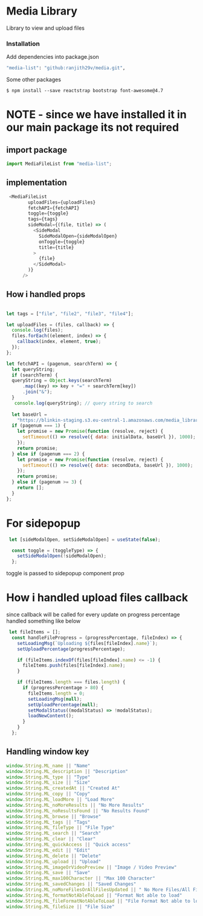 # Media Library
Library to view and upload files
 ### Installation

Add dependencies into package.json

```sh
"media-list": "github:ranjith29v/media.git",
```

Some other packages

```javascipt
$ npm install --save reactstrap bootstrap font-awesome@4.7
```
# NOTE - since we have installed it in our main package its not required

## import package

```javascript
import MediaFileList from "media-list";
```

## implementation

```javascript
 <MediaFileList
        uploadFiles={uploadFiles}
        fetchAPI={fetchAPI}
        toggle={toggle}
        tags={tags}
        sideModal={(file, title) => (
          <SideModal
            SideModalOpen={sideModalOpen}
            onToggle={toggle}
            title={title}
          >
            {file}
          </SideModal>
        )}
      />
```
## How i handled props

```javascript

let tags = ["file", "file2", "file3", "file4"];

let uploadFiles = (files, callback) => {
  console.log(files);
  files.forEach((element, index) => {
    callback(index, element, true);
  });
};

let fetchAPI = (pagenum, searchTerm) => {
  let queryString;
  if (searchTerm) {
  queryString = Object.keys(searchTerm)
      .map((key) => key + "=" + searchTerm[key])
      .join("&");
  }
   console.log(queryString); // query string to search
  
  let baseUrl =
    "https://blinkin-staging.s3.eu-central-1.amazonaws.com/media_library/1/7/";
  if (pagenum === 1) {
    let promise = new Promise(function (resolve, reject) {
      setTimeout(() => resolve({ data: initialData, baseUrl }), 1000);
    });
    return promise;
  } else if (pagenum === 2) {
    let promise = new Promise(function (resolve, reject) {
      setTimeout(() => resolve({ data: secondData, baseUrl }), 1000);
    });
    return promise;
  } else if (pagenum >= 3) {
    return [];
  }
};

```

# For sidepopup

```javascript
 let [sideModalOpen, setSideModalOpen] = useState(false);

  const toggle = (toggleType) => {
    setSideModalOpen(!sideModalOpen);
  };
```
toggle is passed to sidepopup component prop

# How i handled upload files callback
since callback will be called for every update on progress percentage handled something like below

```js
 let fileItems = [];
  const handleFileProgress = (progressPercentage, fileIndex) => {
    setLoadingMsg(`Uploading ${files[fileIndex].name}`);
    setUploadPercentage(progressPercentage);

    if (fileItems.indexOf(files[fileIndex].name) <= -1) {
      fileItems.push(files[fileIndex].name);
    }

    if (fileItems.length === files.length) {
      if (progressPercentage > 80) {
        fileItems.length = 0;
        setLoadingMsg(null);
        setUploadPercentage(null);
        setModalStatus((modalStatus) => !modalStatus);
        loadNewContent();
      }
    }
  };
```

## Handling window key
```js
window.String.ML_name || "Name"
window.String.ML_description || "Description"
window.String.ML_type || "Type"
window.String.ML_size || "Size"
window.String.ML_createdAt || "Created At"
window.String.ML_copy || "Copy"
window.String.ML_loadMore || "Load More"
window.String.ML_noMoreResults || "No More Results"
window.String.ML_noResultsFound || "No Results Found"
window.String.ML_browse || "Browse"
window.String.ML_tags || "Tags"
window.String.ML_fileType || "File Type"
window.String.ML_search || "Search"
window.String.ML_clear || "Clear"
window.String.ML_quickAccess || "Quick access"
window.String.ML_edit || "Edit"
window.String.ML_delete || "Delete"
window.String.ML_upload || "Upload"
window.String.ML_imageOrVideoPreview || "Image / Video Preview"
window.String.ML_save || "Save"
window.String.ML_max100Character || "Max 100 Character"
window.String.ML_savedChanges || "Saved Changes"
window.String.ML_noMoreFilesOrAllFilesUpdated || " No More Files/All Files are Updated"
window.String.ML_formatNotAbleToLoad || "Format Not able to load"
window.String.ML_fileFormatNotAbleToLoad || "File Format Not able to load"
window.String.ML_fileSize || "File Size"
```

